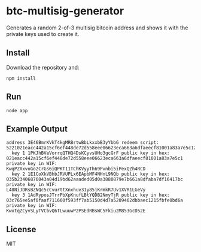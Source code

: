 # btc-multisig-generator

Generates a random 2-of-3 multisig bitcoin address and shows it with the private keys used to create it.

## Install

Download the repository and:

```npm install```

## Run

```node app```

## Example Output

```
address 3E46BmrKVkT4kgMRBrtwBbLkxxbB3yYbbG redeem script: 5221021eacc442a15cf6ef448de72d558eee06623eca663a6dfaeecf81001a83a7e5c121035b23406876043a04d19bd62aaaded05d0a3880879e7b661a8dfaba7df16417bc2103c765ee5af0faaf711660f593ff7ab5150d4d7a5209462dbbaec1215fbfe0bd6a53ae
  key 1 1PKJhBVeVorrqQTHQ4DsKCyvsUHo3gcGrF public key in hex: 021eacc442a15cf6ef448de72d558eee06623eca663a6dfaeecf81001a83a7e5c1 private key in WIF: KwqPZXxvoGo2CrGs6iQPKT11TChKVyyTh69Pvnbi5iPexQZh4RCD
  key 2 1E1CoXkVBhbJRVUPLx6EApbMF4NHnL9NQb public key in hex: 035b23406876043a04d19bd62aaaded05d0a3880879e7b661a8dfaba7df16417bc private key in WIF: L48NiJDRsBZNQc5cCvurttXnxhuv31y85jKrmkR7Uv1XVR1LGeVy
  key 3 1AdRyposJTrrPbXpKnufLBtYQDB2NmyTjR public key in hex: 03c765ee5af0faaf711660f593ff7ab5150d4d7a5209462dbbaec1215fbfe0bd6a private key in WIF: KwxtqZCyvSLyTVCbvQ6TLwuuwP2PSEdRBsWC5Fkiu2M853GcD52E
```

## License

MIT
